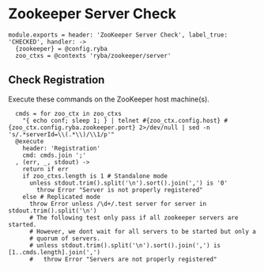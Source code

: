 
# Zookeeper Server Check

    module.exports = header: 'ZooKeeper Server Check', label_true: 'CHECKED', handler: ->
      {zookeeper} = @config.ryba
      zoo_ctxs = @contexts 'ryba/zookeeper/server'
    
## Check Registration

Execute these commands on the ZooKeeper host machine(s).

      cmds = for zoo_ctx in zoo_ctxs
        "{ echo conf; sleep 1; } | telnet #{zoo_ctx.config.host} #{zoo_ctx.config.ryba.zookeeper.port} 2>/dev/null | sed -n 's/.*serverId=\\(.*\\)/\\1/p'"
      @execute
        header: 'Registration'
        cmd: cmds.join ';'
      , (err, _, stdout) ->
        return if err
        if zoo_ctxs.length is 1 # Standalone mode
          unless stdout.trim().split('\n').sort().join(',') is '0'
            throw Error "Server is not properly registered"
        else # Replicated mode
          throw Error unless /\d+/.test server for server in stdout.trim().split('\n')
          # The following test only pass if all zookeeper servers are started.
          # However, we dont wait for all servers to be started but only a
          # quorum of servers.
          # unless stdout.trim().split('\n').sort().join(',') is [1..cmds.length].join(',')
          #   throw Error "Servers are not properly registered"

